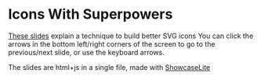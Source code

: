 # Icons With Superpowers

[These slides](https://indianageorge.github.io/iconswithsuperpowers/) explain a technique to build better SVG icons
You can click the arrows in the bottom left/right corners of the screen to go to the previous/next slide, or use the keyboard arrows.

The slides are html+js in a single file, made with [ShowcaseLite](https://github.com/IndianaGeorge/showcaselite)
